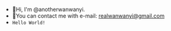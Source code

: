 - 👋Hi, I'm @anotherwanwanyi. 
- 💬You can contact me with e-mail: realwanwanyi@gmail.com 
- `Hello World!`
